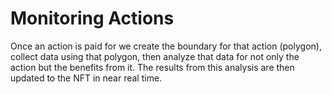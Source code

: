 # Monitoring Actions

Once an action is paid for we create the boundary for that action (polygon), collect data using that polygon, then analyze that data for not only the action but the benefits from it. The results from this analysis are then updated to the NFT in near real time.&#x20;
